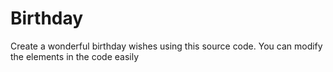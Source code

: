 # Birthday
Create a wonderful birthday wishes using this source code. You can modify the elements in the code easily 

